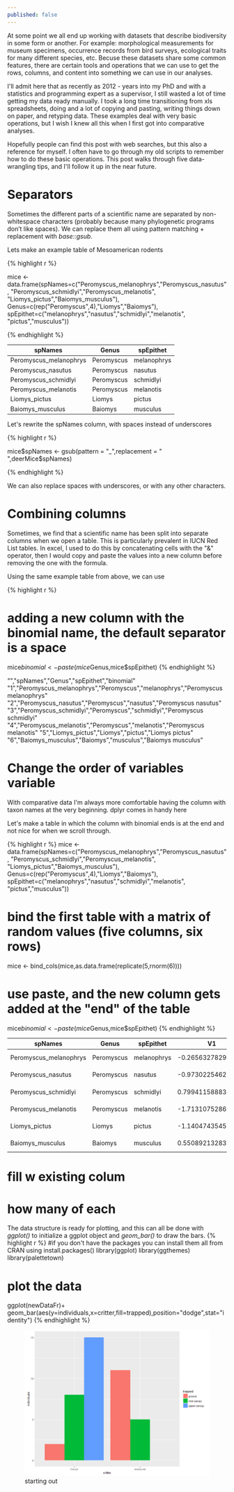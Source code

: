 ```yaml
---
published: false
---
```


At some point we all end up working with datasets that describe biodiversity in some form or another. For example: morphological measurements for museum specimens, occurrence records from bird surveys, ecological traits for many different species, etc. Becuse these datasets share some common features, there are certain tools and operations that we can use to get the rows, columns, and content into something we can use in our analyses. 

I'll admit here that as recently as 2012 - years into my PhD and with a statistics and programming expert as a supervisor, I still wasted a lot of time getting my data ready manually. I took a long time transitioning from xls spreadsheets, doing and a lot of copying and pasting, writing things down on paper, and retyping data. These examples deal with very basic operations, but I wish I knew all this when I first got into comparative analyses.

Hopefully people can find this post with web searches, but this also a reference for myself. I often have to  go through my old scripts to remember how to do these basic operations. This post walks through five data-wrangling tips, and I'll follow it up in the near future. 


# Separators

Sometimes the different parts of a scientific name are separated by non-whitespace characters (probably because many phylogenetic programs don’t like spaces). We can replace them all using pattern matching + replacement with _base::gsub_. 

Lets make an example table of Mesoamerican rodents

{% highlight r %}

mice <- data.frame(spNames=c("Peromyscus_melanophrys","Peromyscus_nasutus",
                      "Peromyscus_schmidlyi","Peromyscus_melanotis",
                      "Liomys_pictus","Baiomys_musculus"),
           Genus=c(rep("Peromyscus",4),"Liomys","Baiomys"),
           spEpithet=c("melanophrys","nasutus","schmidlyi","melanotis",
                       "pictus","musculus"))
                       
{% endhighlight %}


| spNames                | Genus      | spEpithet   |
|------------------------|------------|-------------|
| Peromyscus_melanophrys | Peromyscus | melanophrys |
| Peromyscus_nasutus     | Peromyscus | nasutus     |
| Peromyscus_schmidlyi   | Peromyscus | schmidlyi   |
| Peromyscus_melanotis   | Peromyscus | melanotis   |
| Liomys_pictus          | Liomys     | pictus      |
| Baiomys_musculus       | Baiomys    | musculus    |

Let's rewrite the spNames column, with spaces instead of underscores

{% highlight r %}

mice$spNames <- gsub(pattern = "_",replacement = " ",deerMice$spNames)

{% endhighlight %}

We can also replace spaces with underscores, or with any other characters.

# Combining columns

Sometimes, we find that a scientific name has been split into separate columns when we open a table. This is particularly prevalent in IUCN Red List tables. In excel, I used to do this by concatenating cells with the "&" operator, then I would copy and paste the values into a new column before removing the one with the formula.

Using the same example table from above, we can use 

{% highlight r %}
# adding a new column with the binomial name, the default separator is a space
mice$binomial <- paste(mice$Genus,mice$spEpithet)
{% endhighlight %}



"","spNames","Genus","spEpithet","binomial"
"1","Peromyscus_melanophrys","Peromyscus","melanophrys","Peromyscus melanophrys"
"2","Peromyscus_nasutus","Peromyscus","nasutus","Peromyscus nasutus"
"3","Peromyscus_schmidlyi","Peromyscus","schmidlyi","Peromyscus schmidlyi"
"4","Peromyscus_melanotis","Peromyscus","melanotis","Peromyscus melanotis"
"5","Liomys_pictus","Liomys","pictus","Liomys pictus"
"6","Baiomys_musculus","Baiomys","musculus","Baiomys musculus"

# Change the order of variables variable 

With comparative data I'm always more comfortable having the column with taxon names at the very beginning. dplyr comes in handy here 

Let's make a table in which the column with binomial ends is at the end and not nice for when we scroll through. 

{% highlight r %}
mice <- data.frame(spNames=c("Peromyscus_melanophrys","Peromyscus_nasutus",
                             "Peromyscus_schmidlyi","Peromyscus_melanotis",
                             "Liomys_pictus","Baiomys_musculus"),
                   Genus=c(rep("Peromyscus",4),"Liomys","Baiomys"),
                   spEpithet=c("melanophrys","nasutus","schmidlyi","melanotis",
                               "pictus","musculus"))
# bind the first table with a matrix of random values (five columns, six rows)
mice <- bind_cols(mice,as.data.frame(replicate(5,rnorm(6))))
# use paste, and the new column gets added at the "end" of the table
mice$binomial <- paste(mice$Genus,mice$spEpithet)
{% endhighlight %}

| spNames                | Genus      | spEpithet   | V1                 | V2                  | V3                 | V4                | V5                 | binomial               |
|------------------------|------------|-------------|--------------------|---------------------|--------------------|-------------------|--------------------|------------------------|
| Peromyscus_melanophrys | Peromyscus | melanophrys | -0.265632782924824 | 0.327897273820304   | 0.219972954482649  | -0.64632767838069 | -1.89915607125176  | Peromyscus melanophrys |
| Peromyscus_nasutus     | Peromyscus | nasutus     | -0.973022546256686 | 0.333634724290662   | -0.395166433835357 | 1.91347143971885  | 0.957920666155521  | Peromyscus nasutus     |
| Peromyscus_schmidlyi   | Peromyscus | schmidlyi   | 0.799411588833332  | 0.275100569368765   | -0.366978824994484 | 0.824579802851748 | 1.47553578545787   | Peromyscus schmidlyi   |
| Peromyscus_melanotis   | Peromyscus | melanotis   | -1.71310752865598  | 0.4877680373641     | -1.30147483454924  | -1.65639349280446 | 0.562997113124786  | Peromyscus melanotis   |
| Liomys_pictus          | Liomys     | pictus      | -1.14047435456842  | 0.656050064169863   | 0.481688180071972  | 0.652645856842719 | 1.20831417376165   | Liomys pictus          |
| Baiomys_musculus       | Baiomys    | musculus    | 0.550892132837616  | -0.0246539689028568 | -0.260391572360798 | 0.803264181793322 | -0.583093143639412 | Baiomys musculus       |


# fill w existing colum

# how many of each






The data structure is ready for plotting, and this can all be done with _ggplot()_ to initialize a ggplot object and _geom\_bar()_ to draw the bars.
{% highlight r %}
#if you don't have the packages you can install them all from CRAN using install.packages()
library(ggplot) 
library(ggthemes)
library(palettetown)
# plot the data
ggplot(newDataFr)+
  geom_bar(aes(y=individuals,x=critter,fill=trapped),position="dodge",stat="identity")
{% endhighlight %}

<figure>
    <a href="/images/bars1.png"><img src="/images/bars1.png"></a>
        <figcaption>starting out</figcaption>
</figure>